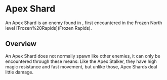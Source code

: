 # Apex Shard

An Apex Shard is an enemy found in , first encountered in the Frozen North level [Frozen%20Rapids](Frozen Rapids).
## Overview

An Apex Shard does not normally spawn like other enemies, it can only be encountered through these means:
Like the Apex Stalker, they have high magic resistance and fast movement, but unlike those, Apex Shards deal little damage.